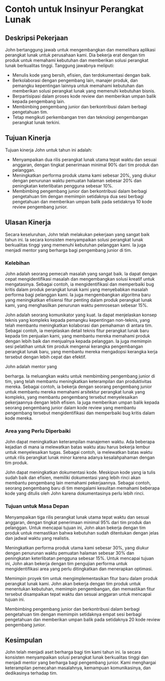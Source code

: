 # Contoh untuk Insinyur Perangkat Lunak

## **Deskripsi Pekerjaan**

John bertanggung jawab untuk mengembangkan dan memelihara aplikasi perangkat lunak untuk perusahaan kami. Dia bekerja erat dengan tim produk untuk memahami kebutuhan dan memberikan solusi perangkat lunak berkualitas tinggi. Tanggung jawabnya meliputi:

- Menulis kode yang bersih, efisien, dan terdokumentasi dengan baik.
- Berkolaborasi dengan pengembang lain, manajer produk, dan pemangku kepentingan lainnya untuk memahami kebutuhan dan memberikan solusi perangkat lunak yang memenuhi kebutuhan bisnis.
- Berpartisipasi dalam proses kode review dan memberikan umpan balik kepada pengembang lain.
- Membimbing pengembang junior dan berkontribusi dalam berbagi pengetahuan tim.
- Tetap mengikuti perkembangan tren dan teknologi pengembangan perangkat lunak terkini.

## **Tujuan Kinerja**

Tujuan kinerja John untuk tahun ini adalah:

- Menyampaikan dua rilis perangkat lunak utama tepat waktu dan sesuai anggaran, dengan tingkat penerimaan minimal 90% dari tim produk dan pelanggan.
- Meningkatkan performa produk utama kami sebesar 20%, yang diukur dengan penurunan waktu pemuatan halaman sebesar 20% dan peningkatan keterlibatan pengguna sebesar 10%.
- Membimbing pengembang junior dan berkontribusi dalam berbagi pengetahuan tim dengan memimpin setidaknya dua sesi berbagi pengetahuan dan memberikan umpan balik pada setidaknya 10 kode review pengembang junior.

## **Ulasan Kinerja**

Secara keseluruhan, John telah melakukan pekerjaan yang sangat baik tahun ini. Ia secara konsisten menyampaikan solusi perangkat lunak berkualitas tinggi yang memenuhi kebutuhan pelanggan kami. Ia juga menjadi mentor yang berharga bagi pengembang junior di tim.

### **Kelebihan**

John adalah seorang pemecah masalah yang sangat baik. Ia dapat dengan cepat mengidentifikasi masalah dan mengembangkan solusi kreatif untuk mengatasinya. Sebagai contoh, ia mengidentifikasi dan memperbaiki bug kritis dalam produk perangkat lunak kami yang menyebabkan masalah performa bagi pelanggan kami. Ia juga mengembangkan algoritma baru yang meningkatkan efisiensi fitur penting dalam produk perangkat lunak kami, yang menghasilkan penurunan waktu pemrosesan sebesar 15%.

John adalah seorang komunikator yang kuat. Ia dapat menjelaskan konsep teknis yang kompleks kepada pemangku kepentingan non-teknis, yang telah membantu meningkatkan kolaborasi dan pemahaman di antara tim. Sebagai contoh, ia menjelaskan detail teknis fitur perangkat lunak baru kepada tim penjualan kami, yang membantu mereka memahami produk dengan lebih baik dan menjualnya kepada pelanggan. Ia juga memimpin sesi pelatihan untuk tim produk mengenai kerangka pengembangan perangkat lunak baru, yang membantu mereka mengadopsi kerangka kerja tersebut dengan lebih cepat dan efektif.

John adalah mentor yang

berharga. Ia meluangkan waktu untuk membimbing pengembang junior di tim, yang telah membantu meningkatkan keterampilan dan produktivitas mereka. Sebagai contoh, ia bekerja dengan seorang pengembang junior untuk membantu mereka memahami arsitektur perangkat lunak yang kompleks, yang membantu pengembang tersebut menyelesaikan pekerjaannya dengan lebih efisien. Ia juga memberikan umpan balik kepada seorang pengembang junior dalam kode review yang membantu pengembang tersebut mengidentifikasi dan memperbaiki bug kritis dalam kode mereka.

### **Area yang Perlu Diperbaiki**

John dapat meningkatkan keterampilan manajemen waktu. Ada beberapa kejadian di mana ia melewatkan batas waktu atau harus bekerja lembur untuk menyelesaikan tugas. Sebagai contoh, ia melewatkan batas waktu untuk rilis perangkat lunak minor karena adanya kesalahpahaman dengan tim produk.

John dapat meningkatkan dokumentasi kode. Meskipun kode yang ia tulis sudah baik dan efisien, memiliki dokumentasi yang lebih rinci akan membantu pengembang lain memahami pekerjaannya. Sebagai contoh, seorang pengembang baru di tim mengalami kesulitan memahami beberapa kode yang ditulis oleh John karena dokumentasinya perlu lebih rinci.

### **Tujuan untuk Masa Depan**

Menyampaikan tiga rilis perangkat lunak utama tepat waktu dan sesuai anggaran, dengan tingkat penerimaan minimal 95% dari tim produk dan pelanggan. Untuk mencapai tujuan ini, John akan bekerja dengan tim produk untuk memastikan bahwa kebutuhan sudah ditentukan dengan jelas dan jadwal waktu yang realistis.

Meningkatkan performa produk utama kami sebesar 30%, yang diukur dengan penurunan waktu pemuatan halaman sebesar 30% dan peningkatan keterlibatan pengguna sebesar 15%. Untuk mencapai tujuan ini, John akan bekerja dengan tim pengujian performa untuk mengidentifikasi area yang perlu ditingkatkan dan menerapkan optimasi.

Memimpin proyek tim untuk mengimplementasikan fitur baru dalam produk perangkat lunak kami. John akan bekerja dengan tim produk untuk menentukan kebutuhan, memimpin pengembangan, dan memastikan fitur tersebut disampaikan tepat waktu dan sesuai anggaran untuk mencapai tujuan ini.

Membimbing pengembang junior dan berkontribusi dalam berbagi pengetahuan tim dengan memimpin setidaknya empat sesi berbagi pengetahuan dan memberikan umpan balik pada setidaknya 20 kode review pengembang junior.

## **Kesimpulan**

John telah menjadi aset berharga bagi tim kami tahun ini. Ia secara konsisten menyampaikan solusi perangkat lunak berkualitas tinggi dan menjadi mentor yang berharga bagi pengembang junior. Kami menghargai keterampilan pemecahan masalahnya, kemampuan komunikasinya, dan dedikasinya terhadap tim.
